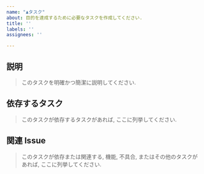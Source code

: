 ```yaml
---
name: "♟️タスク"
about: 目的を達成するために必要なタスクを作成してください.
title: ''
labels: ''
assignees: ''

---
```


## 説明

> このタスクを明確かつ簡潔に説明してください.

## 依存するタスク

> このタスクが依存するタスクがあれば, ここに列挙してください.

## 関連 Issue

> このタスクが依存または関連する, 機能, 不具合, またはその他のタスクがあれば, ここに列挙してください.
